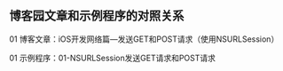 ## 博客园文章和示例程序的对照关系


01 博客文章：iOS开发网络篇—发送GET和POST请求（使用NSURLSession）

01 示例程序：01-NSURLSession发送GET请求和POST请求
